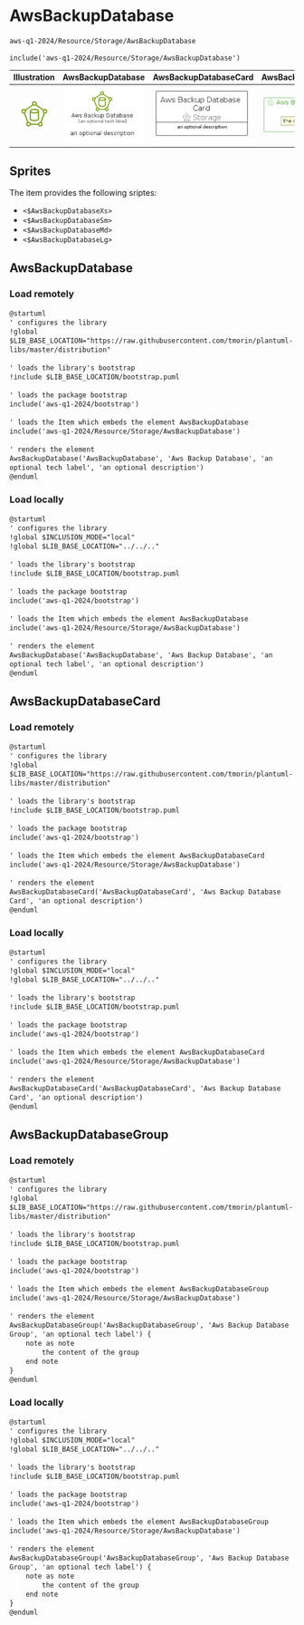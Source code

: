 # AwsBackupDatabase


```text
aws-q1-2024/Resource/Storage/AwsBackupDatabase
```

```text
include('aws-q1-2024/Resource/Storage/AwsBackupDatabase')
```



| Illustration | AwsBackupDatabase | AwsBackupDatabaseCard | AwsBackupDatabaseGroup |
| :---: | :---: | :---: | :---: |
| ![illustration for Illustration](../../../aws-q1-2024/Resource/Storage/AwsBackupDatabase.png) | ![illustration for AwsBackupDatabase](../../../aws-q1-2024/Resource/Storage/AwsBackupDatabase.Local.png) | ![illustration for AwsBackupDatabaseCard](../../../aws-q1-2024/Resource/Storage/AwsBackupDatabaseCard.Local.png) | ![illustration for AwsBackupDatabaseGroup](../../../aws-q1-2024/Resource/Storage/AwsBackupDatabaseGroup.Local.png) |



## Sprites
The item provides the following sriptes:

- `<$AwsBackupDatabaseXs>`
- `<$AwsBackupDatabaseSm>`
- `<$AwsBackupDatabaseMd>`
- `<$AwsBackupDatabaseLg>`





## AwsBackupDatabase

### Load remotely
```plantuml
@startuml
' configures the library
!global $LIB_BASE_LOCATION="https://raw.githubusercontent.com/tmorin/plantuml-libs/master/distribution"

' loads the library's bootstrap
!include $LIB_BASE_LOCATION/bootstrap.puml

' loads the package bootstrap
include('aws-q1-2024/bootstrap')

' loads the Item which embeds the element AwsBackupDatabase
include('aws-q1-2024/Resource/Storage/AwsBackupDatabase')

' renders the element
AwsBackupDatabase('AwsBackupDatabase', 'Aws Backup Database', 'an optional tech label', 'an optional description')
@enduml
```

### Load locally
```plantuml
@startuml
' configures the library
!global $INCLUSION_MODE="local"
!global $LIB_BASE_LOCATION="../../.."

' loads the library's bootstrap
!include $LIB_BASE_LOCATION/bootstrap.puml

' loads the package bootstrap
include('aws-q1-2024/bootstrap')

' loads the Item which embeds the element AwsBackupDatabase
include('aws-q1-2024/Resource/Storage/AwsBackupDatabase')

' renders the element
AwsBackupDatabase('AwsBackupDatabase', 'Aws Backup Database', 'an optional tech label', 'an optional description')
@enduml
```

## AwsBackupDatabaseCard

### Load remotely
```plantuml
@startuml
' configures the library
!global $LIB_BASE_LOCATION="https://raw.githubusercontent.com/tmorin/plantuml-libs/master/distribution"

' loads the library's bootstrap
!include $LIB_BASE_LOCATION/bootstrap.puml

' loads the package bootstrap
include('aws-q1-2024/bootstrap')

' loads the Item which embeds the element AwsBackupDatabaseCard
include('aws-q1-2024/Resource/Storage/AwsBackupDatabase')

' renders the element
AwsBackupDatabaseCard('AwsBackupDatabaseCard', 'Aws Backup Database Card', 'an optional description')
@enduml
```

### Load locally
```plantuml
@startuml
' configures the library
!global $INCLUSION_MODE="local"
!global $LIB_BASE_LOCATION="../../.."

' loads the library's bootstrap
!include $LIB_BASE_LOCATION/bootstrap.puml

' loads the package bootstrap
include('aws-q1-2024/bootstrap')

' loads the Item which embeds the element AwsBackupDatabaseCard
include('aws-q1-2024/Resource/Storage/AwsBackupDatabase')

' renders the element
AwsBackupDatabaseCard('AwsBackupDatabaseCard', 'Aws Backup Database Card', 'an optional description')
@enduml
```

## AwsBackupDatabaseGroup

### Load remotely
```plantuml
@startuml
' configures the library
!global $LIB_BASE_LOCATION="https://raw.githubusercontent.com/tmorin/plantuml-libs/master/distribution"

' loads the library's bootstrap
!include $LIB_BASE_LOCATION/bootstrap.puml

' loads the package bootstrap
include('aws-q1-2024/bootstrap')

' loads the Item which embeds the element AwsBackupDatabaseGroup
include('aws-q1-2024/Resource/Storage/AwsBackupDatabase')

' renders the element
AwsBackupDatabaseGroup('AwsBackupDatabaseGroup', 'Aws Backup Database Group', 'an optional tech label') {
    note as note
        the content of the group
    end note
}
@enduml
```

### Load locally
```plantuml
@startuml
' configures the library
!global $INCLUSION_MODE="local"
!global $LIB_BASE_LOCATION="../../.."

' loads the library's bootstrap
!include $LIB_BASE_LOCATION/bootstrap.puml

' loads the package bootstrap
include('aws-q1-2024/bootstrap')

' loads the Item which embeds the element AwsBackupDatabaseGroup
include('aws-q1-2024/Resource/Storage/AwsBackupDatabase')

' renders the element
AwsBackupDatabaseGroup('AwsBackupDatabaseGroup', 'Aws Backup Database Group', 'an optional tech label') {
    note as note
        the content of the group
    end note
}
@enduml
```

